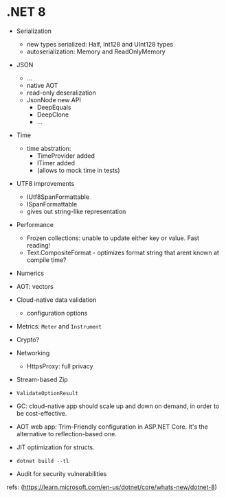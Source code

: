 # .NET 8

- Serialization
  - new types serialized: Half, Int128 and UInt128 types
  - autoserialization: Memory and ReadOnlyMemory
  
- JSON
  - ...
  - native AOT
  - read-only deseralization
  - JsonNode new API
    - DeepEquals
    - DeepClone
    - ...
    

- Time
  - time abstration:
    - TimeProvider added
    - ITimer added
    - (allows to mock time in tests)

- UTF8 improvements
  - IUtf8SpanFormattable
  - ISpanFormattable
  - gives out string-like representation
 
- Performance
  - Frozen collections: unable to update either key or value. Fast reading!
  - Text.CompositeFormat - optimizes format string that arent known at compile time?
  
- Numerics

- AOT: vectors

- Cloud-native data validation
  - configuration options
  
- Metrics: `Meter` and `Instrument`

- Crypto?

- Networking
  - HttpsProxy: full privacy

- Stream-based Zip

- `ValidateOptionResult`

- GC: cloud-native app should scale up and down on demand, in order to be cost-effective.

- AOT web app: Trim-Friendly configuration in ASP.NET Core. It's the alternative to reflection-based one.

- JIT optimization for structs.

- `dotnet build --tl` 

- Audit for security vulnerabilities

refs:
(https://learn.microsoft.com/en-us/dotnet/core/whats-new/dotnet-8)
